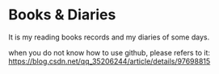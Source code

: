 # Books & Diaries

It is my reading books records and my diaries of some days.

when you do not know how to use github, please refers to it:
https://blog.csdn.net/qq_35206244/article/details/97698815
